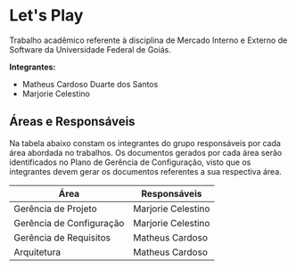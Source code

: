# Let's Play

Trabalho acadêmico referente à disciplina de Mercado Interno e Externo de Software da Universidade Federal de Goiás.

**Integrantes:**

* Matheus Cardoso Duarte dos Santos
* Marjorie Celestino
  
## Áreas e Responsáveis
  
Na tabela abaixo constam os integrantes do grupo responsáveis por cada área abordada no trabalhos. Os documentos gerados por cada área serão identificados no Plano de Gerência de Configuração, visto que os integrantes devem gerar os documentos referentes a sua respectiva área.
  
  **Área** | **Responsáveis**
  ---------|-----------------
  Gerência de Projeto | Marjorie Celestino
  Gerência de Configuração | Marjorie Celestino
  Gerência de Requisitos | Matheus Cardoso
  Arquitetura | Matheus Cardoso
